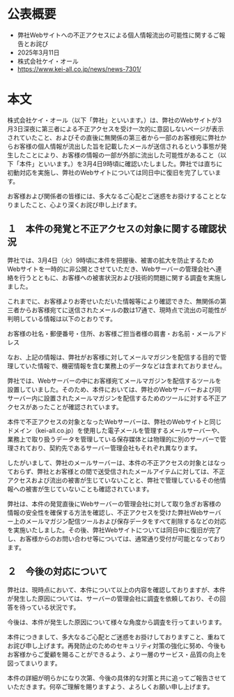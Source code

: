 # 公表概要
- 弊社Webサイトへの不正アクセスによる個人情報流出の可能性に関するご報告とお詫び
- 2025年3月11日
- 株式会社ケイ・オール
- https://www.kei-all.co.jp/news/news-7301/

# 本文
株式会社ケイ・オール（以下「弊社」といいます。）は、弊社のWebサイトが3月3日深夜に第三者による不正アクセスを受け一次的に意図しないページが表示されていたこと、およびその直後に無関係の第三者から一部のお客様宛に弊社からお客様の個人情報が流出した旨を記載したメールが送信されるという事態が発生したことにより、お客様の情報の一部が外部に流出した可能性があること（以下「本件」といいます。）を3月4日9時頃に確認いたしました。弊社では直ちに初動対応を実施し、弊社のWebサイトについては同日中に復旧を完了しています。

お客様および関係者の皆様には、多大なるご心配とご迷惑をお掛けすることとなりましたこと、心より深くお詫び申し上げます。
　　

## １　本件の発覚と不正アクセスの対象に関する確認状況
弊社では、3月4日（火）9時頃に本件を把握後、被害の拡大を防止するためWebサイトを一時的に非公開とさせていただき、Webサーバーの管理会社へ連絡を行うとともに、お客様への被害状況および技術的問題に関する調査を実施しました。

これまでに、お客様よりお寄せいただいた情報等により確認できた、無関係の第三者からお客様宛てに送信されたメールの数は17通で、現時点で流出の可能性が判明している情報は以下のとおりです。

お客様の社名・郵便番号・住所、お客様ご担当者様の肩書・お名前・メールアドレス

なお、上記の情報は、弊社がお客様に対してメールマガジンを配信する目的で管理していた情報で、機密情報を含む業務上のデータなどは含まれておりません。

弊社では、Webサーバーの中にお客様宛てメールマガジンを配信するツールを設置していました。そのため、本件においては、弊社のWebサーバーおよび同サーバー内に設置されたメールマガジンを配信するためのツールに対する不正アクセスがあったことが確認されています。

本件で不正アクセスの対象となったWebサーバーは、弊社のWebサイトと同じドメイン（kei-all.co.jp）を使用した電子メールを管理するメールサーバーや、業務上で取り扱うデータを管理している保存媒体とは物理的に別のサーバーで管理されており、契約先であるサーバー管理会社もそれぞれ異なります。

したがいまして、弊社のメールサーバーは、本件の不正アクセスの対象とはなっておらず、弊社とお客様との間で送受信されたメールアイテムに対しては、不正アクセスおよび流出の被害が生じていないことと、弊社で管理しているその他情報への被害が生じていないことも確認されています。

弊社は、本件の発覚直後にWebサーバーの管理会社に対して取り急ぎお客様の情報の安全性を確保する方法を確認し、不正アクセスを受けた弊社Webサーバー上のメールマガジン配信ツールおよび保存データをすべて削除するなどの対応を実施いたしました。その後、弊社Webサイトについては同日中に復旧が完了し、お客様からのお問い合わせ等については、通常通り受付が可能となっております。
　　

## ２　今後の対応について
弊社は、現時点において、本件について以上の内容を確認しておりますが、本件が発生した原因については、サーバーの管理会社に調査を依頼しており、その回答を待っている状況です。

今後は、本件が発生した原因について様々な角度から調査を行ってまいります。

本件につきまして、多大なるご心配とご迷惑をお掛けしておりますこと、重ねてお詫び申し上げます。再発防止のためのセキュリティ対策の強化に努め、今後もお客様からご愛顧を賜ることができるよう、より一層のサービス・品質の向上を図ってまいります。

本件の詳細が明らかになり次第、今後の具体的な対策と共に追ってご報告させていただきます。何卒ご理解を賜りますよう、よろしくお願い申し上げます。
